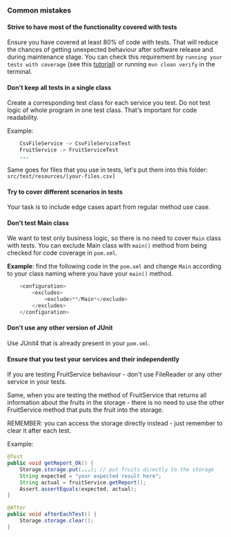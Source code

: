 ### Common mistakes
#### Strive to have most of the functionality covered with tests
Ensure you have covered at least 80% of code with tests. That will reduce the chances of getting unexpected behaviour 
after software release and during maintenance stage.
You can check this requirement by `running your tests with coverage` (see this [tutorial](https://www.loom.com/share/85886cc0b3c9458a8b5c0d5af9bf4720))
or running `mvn clean verify` in the terminal.
#### Don't keep all tests in a single class
Create a corresponding test class for each service you test. Do not test logic of whole program in one test class.
That's important for code readability.

Example:  
```java  
    CsvFileService -> CsvFileServiceTest  
    FruitService -> FruitServiceTest  
    ...  
```  
Same goes for files that you use in tests, let's put them into this folder: `src/test/resources/[your-files.csv]`   
#### Try to cover different scenarios in tests
Your task is to include edge cases apart from regular method use case.
#### Don't test Main class
We want to test only business logic, so there is no need to cover `Main` class with tests. 
You can exclude Main class with `main()` method from being checked for code coverage in `pom.xml`.   

__Example__: find the following code in the `pom.xml` and change `Main` according to your 
    class naming where you have your `main()` method.  
    
```java
    <configuration>  
        <excludes>  
            <exclude>**/Main*</exclude>  
        </excludes>  
    </configuration>  
```  
#### Don't use any other version of JUnit
Use JUnit4 that is already present in your `pom.xml`.
#### Ensure that you test your services and their independently
If you are testing FruitService behaviour - don't use FileReader or any other service in your tests.

Same, when you are testing the method of FruitService that returns all information about the fruits in the storage -
there is no need to use the other FruitService method that puts the fruit into the storage.

REMEMBER: you can access the storage directly instead - just remember to clear it after each test.

Example:
```java
@Test
public void getReport_Ok() {
    Storage.storage.put(...); // put fruits directly to the storage
    String expected = "your expected result here";
    String actual = fruitService.getReport();
    Assert.assertEquals(expected, actual);
}

@After
public void afterEachTest() {
    Storage.storage.clear();
}
```  
